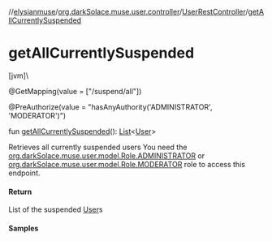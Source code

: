 //[elysianmuse](../../../index.md)/[org.darkSolace.muse.user.controller](../index.md)/[UserRestController](index.md)/[getAllCurrentlySuspended](get-all-currently-suspended.md)

# getAllCurrentlySuspended

[jvm]\

@GetMapping(value = [&quot;/suspend/all&quot;])

@PreAuthorize(value = &quot;hasAnyAuthority('ADMINISTRATOR', 'MODERATOR')&quot;)

fun [getAllCurrentlySuspended](get-all-currently-suspended.md)(): [List](https://kotlinlang.org/api/latest/jvm/stdlib/kotlin.collections/-list/index.html)&lt;[User](../../org.darkSolace.muse.user.model/-user/index.md)&gt;

Retrieves all currently suspended users You need the [org.darkSolace.muse.user.model.Role.ADMINISTRATOR](../../org.darkSolace.muse.user.model/-role/-a-d-m-i-n-i-s-t-r-a-t-o-r/index.md) or [org.darkSolace.muse.user.model.Role.MODERATOR](../../org.darkSolace.muse.user.model/-role/-m-o-d-e-r-a-t-o-r/index.md) role to access this endpoint.

#### Return

List of the suspended [User](../../org.darkSolace.muse.user.model/-user/index.md)s

#### Samples
